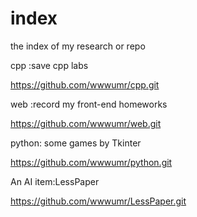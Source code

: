 # index
the index of my research or repo

cpp :save cpp labs

https://github.com/wwwumr/cpp.git

web :record my front-end homeworks

https://github.com/wwwumr/web.git

python: some games by Tkinter

https://github.com/wwwumr/python.git

An AI item:LessPaper

https://github.com/wwwumr/LessPaper.git
